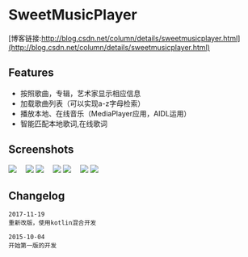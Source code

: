 
# SweetMusicPlayer
[博客链接:http://blog.csdn.net/column/details/sweetmusicplayer.html](http://blog.csdn.net/column/details/sweetmusicplayer.html)

## Features  
- 按照歌曲，专辑，艺术家显示相应信息  
- 加载歌曲列表（可以实现a-z字母检索）  
- 播放本地、在线音乐（MediaPlayer应用，AIDL运用）  
- 智能匹配本地歌词,在线歌词   

## Screenshots
![][1]　
![][2]
![][3]　
![][4]
![][5]　
![][6]
![][7]

## Changelog
```
2017-11-19
重新改版，使用kotlin混合开发

2015-10-04
开始第一版的开发
```

[1]: http://on8vjlgub.bkt.clouddn.com/sweetmusic1.png
[2]: http://on8vjlgub.bkt.clouddn.com/sweetmusic2.png 
[3]: http://on8vjlgub.bkt.clouddn.com/sweetmusic3.png
[4]: http://on8vjlgub.bkt.clouddn.com/sweetmusic4.png 
[5]: http://on8vjlgub.bkt.clouddn.com/sweetmusic5.png
[6]: http://on8vjlgub.bkt.clouddn.com/sweetmusic6.png 
[7]: http://on8vjlgub.bkt.clouddn.com/sweetmusic7.png
